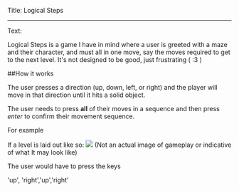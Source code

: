 Title: Logical Steps

----

Text: 

Logical Steps is a game I have in mind where a user is  greeted with a maze and their character, and must all in one move, say the moves required to get to the next level. It's not designed to be good, just frustrating ( :3 )

##How it works

The user presses a direction (up, down, left, or right) and the player will move in that direction until it hits a solid object.

The user needs to press **all** of their moves in a sequence and then press *enter* to confirm their movement sequence.

For example

If a level is laid out like so:
![](http://i.imgur.com/3AwwxM7.png)
(Not an actual image of gameplay or indicative of what It may look like)

The user would have to press the keys

'up', 'right','up','right'
